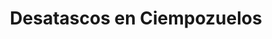 ---
id: 'service-05'

title: 'Desatascos en Ciempozuelos'
titleMeta: "Desatascos y Poceros en Ciempozuelos - 24 Horas"
lugar: 'Ciempozuelos'
canonical: https://www.desatascos-madrid.com/desatascos/desatascos-ciempozuelos
mediumImage: 'desatascosciempozuelos-md.webp'
largeImage: 'desatascosciempozuelos-md.webp'
metaContent: "Desatascos Pociten: Poceros en Ciempozuelos. Servicio 24h ⏰. Soluciones rápidas y efectivas para atascos. ¡Llámanos! ☎️ 647 376 782"

detailBreadcrumbSubTitle: 'Single Service'

detailBreadcrumbDesc: 'Somos la empresa de desatascos más económica en toda la Comunidad de Madrid. Llámanos y compruébalo.'



title2: 'Desatascos en Ciempozuelos'
#PARRAFO color negro de fondo y letras en verde
detailSubTitle: 'Desatascos y Desatrancos en Ciempozuelos: Servicios de pocería de calidad'

#PARRAFO slider
parrafo: "Descubre los precios más competitivos en desatrancos en Ciempozuelos. En Desatascos Pociten, nos comprometemos a ofrecerte la mejor relación calidad-precio del mercado."

#PARRAFO Primera pregunta



descripcion: "¿Resides en Ciempozuelos o alrededores y enfrentas problemas de tuberías obstruidas? En Desatascos Pociten, estamos listos para asistirte con soluciones expertas en desatascos y desatrancos, ideales para situaciones complejas que requieren atención profesional."
detailDesc: "Te presentamos los servicios de desatascos y desatrancos que ofrecemos en Ciempozuelos. Desde sus servicios básicos hasta los más especializados, te mostramos cómo podemos resolver tus problemas de tuberías de manera efectiva y eficiente."
#PARRAFO Segunda pregunta
pregunta2: "¿Qué hace única a Desatascos Pociten?"
descripcion1: "Somos más que una empresa de pocería; somos un equipo de profesionales en Ciempozuelos, equipados con tecnología de vanguardia, listos para atender tus emergencias de tuberías 24/7."


#PARRAFO Tercera pregunta
pregunta3: "¿Qué incluyen nuestros servicios básicos de desatascos y desatrancos?"
descripcion3: "Nuestros servicios básicos están diseñados para abordar los problemas más comunes de tuberías, incluyendo:"

#Set inner Html con contenido variable

contenidoDescripcion: "
<h3>Desatascos de fregaderos y lavabos</h3>
<p>Si tu fregadero o lavabo está obstruido, puede ser un problema desagradable y molesto. Podemos resolver este problema rápidamente utilizando herramientas especializadas como desatascadores y cámaras de inspección de tuberías para identificar y resolver el atasco.</p>
<br>

<h3>Desatascos de WC</h3>
<p>Un WC atascado puede ser un gran problema para cualquier hogar o negocio. Te ofrecemos servicios de desatascos de WC para solucionar este problema de manera efectiva y rápida.</p>
<br>
<h3>Desatascos de bajantes</h3>
<p>Las bajantes son una parte vital del sistema de tuberías de cualquier edificio. Ofrecemos servicios de desatascos de bajantes para garantizar que el agua fluya sin problemas en todo momento.</p>
<br>
<h3>Limpieza de alcantarillado</h3>
<p>Las alcantarillas son una parte importante del sistema de tuberías de la ciudad. Ofrecemos servicios de limpieza de alcantarillado para garantizar que el agua fluya sin problemas y prevenir problemas de salud pública.</p>
<br>

<h2>Servicios especializados de desatascos y desatrancos</h2>
<p>En Desatascos Pociten, también ofrecemos servicios especializados de desatascos y desatrancos para problemas más complejos en tus tuberías. Estos servicios incluyen:</p>
<br>
<h2>Inspección con cámara de TV</h2>
<p>En algunos casos, puede ser difícil identificar la causa de un problema en tus tuberías. En Desatascos Pociten, utilizamos cámaras de TV de alta tecnología para inspeccionar tus tuberías y encontrar la fuente del problema.</p>
<br>
<h3>Desatrancos de arquetas</h3>
<p>Las arquetas son cámaras de acceso a las tuberías que se encuentran en el exterior de tu hogar o negocio. En Desatascos Pociten, ofrecemos servicios de desatrancos de arquetas para resolver problemas de obstrucción en estas cámaras y garantizar el correcto funcionamiento del sistema de tuberías.</p>
<br>
<h3>Desatascos de tuberías industriales</h3>
<p>En los negocios y empresas, el sistema de tuberías puede ser mucho más complejo que en un hogar. En Desatascos Pociten, ofrecemos servicios especializados de desatascos de tuberías industriales para garantizar que el flujo de agua y otros líquidos se mantenga sin problemas en todo momento.</p>
<br>
<h3>Limpieza de tuberías con hidrojet</h3>
<p>La limpieza de tuberías con hidrojet es un método altamente efectivo para eliminar obstrucciones difíciles en las tuberías. En Desatascos Pociten, ofrecemos servicios de limpieza de tuberías con hidrojet para garantizar que tus tuberías estén limpias y funcionando sin problemas.</p>
<br>
<h2>¿Por qué elegir Desatascos Pociten?</h2>
<p>Hay varias razones por las que deberías elegir Desatascos Pociten para tus necesidades de desatascos y desatrancos en Ciempozuelos:</p>
<br>
<p>- Somos una empresa de pocería con años de experiencia y un equipo altamente capacitado.</p>
<br>
<p>- Ofrecemos servicios de emergencia las 24 horas del día, los 7 días de la semana.</p>
<br>
<p>- Utilizamos herramientas de última generación para resolver problemas de tuberías de manera efectiva y eficiente.</p>
<br>
<p>- Ofrecemos servicios tanto básicos como especializados para cualquier problema de tuberías que puedas tener.</p>
<br>
<p>- Nos enfocamos en brindar un servicio de calidad y atención al cliente excepcional.</p>
<br>
"

#PARRAFO Cuarta pregunta

descripcion4: "Elige Desatascos Pociten en Ciempozuelos para una solución integral a tus problemas de tuberías. Con un equipo experto y herramientas avanzadas, estamos preparados para cualquier desafío, ofreciendo asistencia de emergencia 24/7. Contáctanos para descubrir cómo podemos ayudarte"


#FAqs de la pagina

accordionData:
 [
    {
      question: '¿Cuánto tiempo tardan en llegar a mi hogar o negocio?',
      answer:
        'En Desatascos Pociten, siempre tratamos de llegar lo más rápido posible a tu hogar o negocio en caso de emergencia. Normalmente, nuestro tiempo de respuesta es de 30 a 45 minutos.',
    },
    {
      question: '¿Cuáles son las formas de pago aceptadas por Desatascos Pociten?',
      answer:
        'En Desatascos Pociten, aceptamos diversas formas de pago, incluyendo efectivo, tarjetas de crédito y débito, transferencias bancarias y bizum.
',
    },
    {
      question: '¿Ofrecen garantías en sus servicios?',
      answer:
        'Sí, en Desatascos Pociten ofrecemos garantías en nuestros servicios para garantizar la satisfacción del cliente. Si no estás satisfecho con nuestro trabajo, haremos todo lo posible para solucionar el problema.',
    },
      {
      question: '¿Cuánto cuestan sus servicios?',
      answer: 'Los precios de nuestros servicios varían dependiendo de la naturaleza y la complejidad del trabajo. Puedes contactarnos para obtener un presupuesto personalizado.'
    },
      {
      question: '¿Cómo puedo solicitar sus servicios?',
      answer:
        'Puedes solicitar nuestros servicios de desatascos y desatrancos en Ciempozuelos llamando a nuestro número de teléfono o enviando un correo electrónico. También puedes visitar nuestra página web y llenar el formulario de contacto para que nos pongamos en contacto contigo lo antes posible.'
    },
  ]

#OPCIONES LI

option1: '✅ Pisos y viviendas en general con problemas de atascos en bañeras, fregaderos o inodoros.'
option2: '✅ Chalets individuales, adosados o pareados de clientes particulares en general con problemas de atascos en arquetas de hojas o tierra. '
option3: '✅ Colegios con atascos en general de aseos y arquetas de patios.'
option4: '✅ Urbanizaciones con atascos, arquetas deterioradas, problemas de tuberías o bajantes.'
option5: '✅ Restaurantes con problemas de atascos en cocina, fregaderos o en los aseos de los clientes.'
option6: '✅ Instalaciones deportivas con problemas en los desagües de las piscina o vaciado de arquetas en los vestuarios.'
option7: '✅ Hoteles para el mantenimiento de sus instalaciones, queriendo dar siempre el mejor servicio a sus huéspedes.'
option8: '✅ Multinacionales para incidencias o mantenimiento de las instalaciones distribuidas en sus oficinas.'
option9: '✅ Naves industriales, que generan residuos que sin remedio se acumulan en sus arquetas produciendo atrancos.'


#PARRAFO TEXTO FONDO NEGRO LETRAS VERDES ANTES DE BOTON

parrafo1: '<h2>24 HORAS A TU SERVICIO</h2>'



isFeatured: true
---
